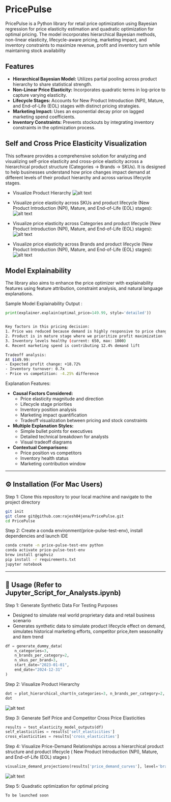 # PricePulse

PricePulse is a Python library for retail price optimization using Bayesian regression for price elasticity estimation and quadratic optimization for optimal pricing. The model incorporates hierarchical Bayesian methods, non-linear elasticity, lifecycle-aware pricing, marketing impact, and inventory constraints to maximize revenue, profit and inventory turn while maintaining stock availability

## Features

- **Hierarchical Bayesian Model:** Utilizes partial pooling across product hierarchy to share statistical strength.
- **Non-Linear Price Elasticity:** Incorporates quadratic terms in log-price to capture varying elasticity.
- **Lifecycle Stages:** Accounts for New Product Introduction (NPI), Mature, and End-of-Life (EOL) stages with distinct pricing strategies.
- **Marketing Impact:** Uses an exponential decay prior on lagged marketing spend coefficients.
- **Inventory Constraints:** Prevents stockouts by integrating inventory constraints in the optimization process.

## Self and Cross Price Elasticity Visualization

This software provides a comprehensive solution for analyzing and visualizing self-price elasticity and cross-price elasticity across a hierarchical product structure (Categories → Brands → SKUs). It is designed to help businesses understand how price changes impact demand at different levels of their product hierarchy and across various lifecycle stages.

- Visualize Product Hierarchy
![alt text](109D0BF1-6590-4D46-8F42-E4C4DEE6E78D.jpeg)

- Visualize price elasticity across SKUs and product lifecycle (New Product Introduction (NPI), Mature, and End-of-Life (EOL) stages):
![alt text](0FB52DFC-BBE3-41E0-A2C7-B8C2763C7335.jpeg)

- Visualize price elasticity across Categories and product lifecycle (New Product Introduction (NPI), Mature, and End-of-Life (EOL) stages):
![alt text](3C8722F8-6901-4BA7-BE95-B8FC8B5184D4.jpeg)

- Visualize price elasticity across Brands and product lifecycle (New Product Introduction (NPI), Mature, and End-of-Life (EOL) stages):
![alt text](C3A5F0BF-B6D3-481D-9A0C-938EAE63C95F.jpeg)


## Model Explainability

The library also aims to enhance the price optimizer with explainability features using feature attribution, constraint analysis, and natural language explanations. 

Sample Model Explainability Output :

```python
print(explainer.explain(optimal_price=149.99, style='detailed'))

```

```sh

Key factors in this pricing decision:
1. Price was reduced because demand is highly responsive to price changes (-1.82 elasticity)
2. Product is in mature stage where we prioritize profit maximization
3. Inventory levels healthy (current: 650, max: 1000)
4. Recent marketing spend is contributing 12.4% demand lift

Tradeoff analysis:
At $149.99: 
- Expected profit change: +18.72%
- Inventory turnover: 0.7x
- Price vs competition: -4.25% difference
```


Explanation Features:
- **Causal Factors Considered:**
  - Price elasticity magnitude and direction
  - Lifecycle stage priorities
  - Inventory position analysis
  - Marketing impact quantification
  - Tradeoff visualization between pricing and stock constraints
- **Multiple Explanation Styles:**
  - Simple bullet points for executives
  - Detailed technical breakdown for analysts
  - Visual tradeoff diagrams
- **Contextual Comparisons:**
  - Price position vs competitors
  - Inventory health status
  - Marketing contribution window


---

## ⚙️ Installation  (For Mac Users)


Step 1: Clone this repository to your local machine and navigate to the project directory

```sh
git init
git clone git@github.com:rajesh04jena/PricePulse.git
cd PricePulse
```

Step 2: Create a conda environment(price-pulse-test-env), install dependencies and launch IDE

```sh
conda create -n price-pulse-test-env python
conda activate price-pulse-test-env
brew install graphviz
pip install -r requirements.txt
jupyter notebook
```

---

## 📌 Usage (Refer to Jupyter_Script_for_Analysts.ipynb)

Step 1: Generate Synthetic Data For Testing Purposes
- Designed to simulate real world proprietary data and retail business scenario
- Generates synthetic data to simulate product lifecycle effect on demand, simulates historical marketing efforts, competitor price,item seasonality and item trend 
```python
df = generate_dummy_data(
    n_categories=3,
    n_brands_per_category=2,
    n_skus_per_brand=3,
    start_date="2023-01-01",
    end_date="2024-12-31"
)
```

Step 2: Visualize Product Hierarchy
```python
dot = plot_hierarchical_chart(n_categories=3, n_brands_per_category=2, n_skus_per_brand=3)
dot
```
![alt text](109D0BF1-6590-4D46-8F42-E4C4DEE6E78D.jpeg)

Step 3: Generate Self Price and Competitor Cross Price Elasticities

```python
results = test_elasticity_model_outputs(df)
self_elasticities = results['self_elasticities']
cross_elasticities = results['cross_elasticities']
```

Step 4: Visualize Price-Demand Relationships across a hierarchical product structure and product lifecycle ( New Product Introduction (NPI), Mature, and End-of-Life (EOL) stages )

```python
visualize_demand_projections(results['price_demand_curves'], level='brand', item_id=0)
```
![alt text](C3A5F0BF-B6D3-481D-9A0C-938EAE63C95F.jpeg)

Step 5: Quadratic optimization for optimal pricing

```sh
To be launched soon
```
